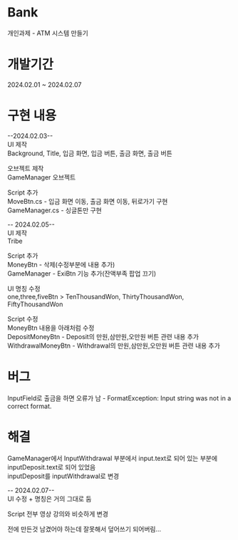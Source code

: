 # Bank
개인과제 - ATM 시스템 만들기  

# 개발기간  
2024.02.01 ~ 2024.02.07  

# 구현 내용  
--2024.02.03--  
UI 제작  
Background, Title, 입금 화면, 입금 버튼, 출금 화면, 출금 버튼  

오브젝트 제작  
GameManager 오브젝트  

Script 추가  
MoveBtn.cs - 입금 화면 이동, 출금 화면 이동, 뒤로가기 구현  
GameManager.cs - 싱글톤만 구현  

-- 2024.02.05--  
UI 제작  
Tribe  

Script 추가  
MoneyBtn - 삭제(수정부분에 내용 추가)  
GameManager - ExiBtn 기능 추가(잔액부족 팝업 끄기)  

UI 명칭 수정  
one,three,fiveBtn > TenThousandWon, ThirtyThousandWon, FiftyThousandWon  

Script 수정  
MoneyBtn 내용을 아래처럼 수정  
DepositMoneyBtn - Deposit의 만원,삼만원,오만원 버튼 관련 내용 추가  
WithdrawalMoneyBtn - Withdrawal의 만원,삼만원,오만원 버튼 관련 내용 추가  

# 버그
InputField로 출금을 하면 오류가 남 - FormatException: Input string was not in a correct format.  

# 해결
GameManager에서 InputWithdrawal 부분에서 input.text로 되어 있는 부분에 inputDeposit.text로 되어 있었음  
inputDeposit를 inputWithdrawal로 변경  


-- 2024.02.07--  
UI 수정 + 명칭은 거의 그대로 둠  

Script 전부 영상 강의와 비슷하게 변경  

전에 만든것 남겼어야 하는데 잘못해서 덮어쓰기 되어버림...  
